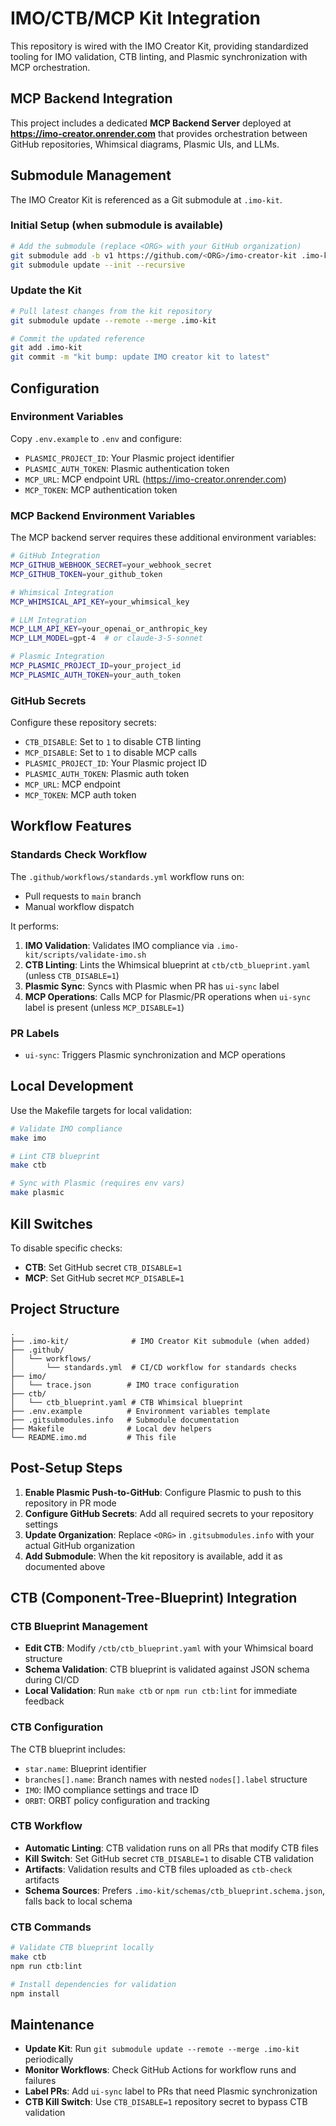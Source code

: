 # IMO/CTB/MCP Kit Integration

This repository is wired with the IMO Creator Kit, providing standardized tooling for IMO validation, CTB linting, and Plasmic synchronization with MCP orchestration.

## MCP Backend Integration

This project includes a dedicated **MCP Backend Server** deployed at **https://imo-creator.onrender.com** that provides orchestration between GitHub repositories, Whimsical diagrams, Plasmic UIs, and LLMs.

## Submodule Management

The IMO Creator Kit is referenced as a Git submodule at `.imo-kit`. 

### Initial Setup (when submodule is available)
```bash
# Add the submodule (replace <ORG> with your GitHub organization)
git submodule add -b v1 https://github.com/<ORG>/imo-creator-kit .imo-kit
git submodule update --init --recursive
```

### Update the Kit
```bash
# Pull latest changes from the kit repository
git submodule update --remote --merge .imo-kit

# Commit the updated reference
git add .imo-kit
git commit -m "kit bump: update IMO creator kit to latest"
```

## Configuration

### Environment Variables
Copy `.env.example` to `.env` and configure:
- `PLASMIC_PROJECT_ID`: Your Plasmic project identifier
- `PLASMIC_AUTH_TOKEN`: Plasmic authentication token
- `MCP_URL`: MCP endpoint URL (https://imo-creator.onrender.com)
- `MCP_TOKEN`: MCP authentication token

### MCP Backend Environment Variables
The MCP backend server requires these additional environment variables:
```bash
# GitHub Integration
MCP_GITHUB_WEBHOOK_SECRET=your_webhook_secret
MCP_GITHUB_TOKEN=your_github_token

# Whimsical Integration  
MCP_WHIMSICAL_API_KEY=your_whimsical_key

# LLM Integration
MCP_LLM_API_KEY=your_openai_or_anthropic_key
MCP_LLM_MODEL=gpt-4  # or claude-3-5-sonnet

# Plasmic Integration
MCP_PLASMIC_PROJECT_ID=your_project_id
MCP_PLASMIC_AUTH_TOKEN=your_auth_token
```

### GitHub Secrets
Configure these repository secrets:
- `CTB_DISABLE`: Set to `1` to disable CTB linting
- `MCP_DISABLE`: Set to `1` to disable MCP calls
- `PLASMIC_PROJECT_ID`: Your Plasmic project ID
- `PLASMIC_AUTH_TOKEN`: Plasmic auth token
- `MCP_URL`: MCP endpoint
- `MCP_TOKEN`: MCP auth token

## Workflow Features

### Standards Check Workflow
The `.github/workflows/standards.yml` workflow runs on:
- Pull requests to `main` branch
- Manual workflow dispatch

It performs:
1. **IMO Validation**: Validates IMO compliance via `.imo-kit/scripts/validate-imo.sh`
2. **CTB Linting**: Lints the Whimsical blueprint at `ctb/ctb_blueprint.yaml` (unless `CTB_DISABLE=1`)
3. **Plasmic Sync**: Syncs with Plasmic when PR has `ui-sync` label
4. **MCP Operations**: Calls MCP for Plasmic/PR operations when `ui-sync` label is present (unless `MCP_DISABLE=1`)

### PR Labels
- `ui-sync`: Triggers Plasmic synchronization and MCP operations

## Local Development

Use the Makefile targets for local validation:
```bash
# Validate IMO compliance
make imo

# Lint CTB blueprint
make ctb

# Sync with Plasmic (requires env vars)
make plasmic
```

## Kill Switches

To disable specific checks:
- **CTB**: Set GitHub secret `CTB_DISABLE=1`
- **MCP**: Set GitHub secret `MCP_DISABLE=1`

## Project Structure

```
.
├── .imo-kit/              # IMO Creator Kit submodule (when added)
├── .github/
│   └── workflows/
│       └── standards.yml  # CI/CD workflow for standards checks
├── imo/
│   └── trace.json        # IMO trace configuration
├── ctb/
│   └── ctb_blueprint.yaml # CTB Whimsical blueprint
├── .env.example          # Environment variables template
├── .gitsubmodules.info   # Submodule documentation
├── Makefile              # Local dev helpers
└── README.imo.md         # This file
```

## Post-Setup Steps

1. **Enable Plasmic Push-to-GitHub**: Configure Plasmic to push to this repository in PR mode
2. **Configure GitHub Secrets**: Add all required secrets to your repository settings
3. **Update Organization**: Replace `<ORG>` in `.gitsubmodules.info` with your actual GitHub organization
4. **Add Submodule**: When the kit repository is available, add it as documented above

## CTB (Component-Tree-Blueprint) Integration

### CTB Blueprint Management
- **Edit CTB**: Modify `/ctb/ctb_blueprint.yaml` with your Whimsical board structure
- **Schema Validation**: CTB blueprint is validated against JSON schema during CI/CD
- **Local Validation**: Run `make ctb` or `npm run ctb:lint` for immediate feedback

### CTB Configuration
The CTB blueprint includes:
- `star.name`: Blueprint identifier
- `branches[].name`: Branch names with nested `nodes[].label` structure  
- `IMO`: IMO compliance settings and trace ID
- `ORBT`: ORBT policy configuration and tracking

### CTB Workflow
- **Automatic Linting**: CTB validation runs on all PRs that modify CTB files
- **Kill Switch**: Set GitHub secret `CTB_DISABLE=1` to disable CTB validation
- **Artifacts**: Validation results and CTB files uploaded as `ctb-check` artifacts
- **Schema Sources**: Prefers `.imo-kit/schemas/ctb_blueprint.schema.json`, falls back to local schema

### CTB Commands
```bash
# Validate CTB blueprint locally
make ctb
npm run ctb:lint

# Install dependencies for validation
npm install
```

## Maintenance

- **Update Kit**: Run `git submodule update --remote --merge .imo-kit` periodically
- **Monitor Workflows**: Check GitHub Actions for workflow runs and failures
- **Label PRs**: Add `ui-sync` label to PRs that need Plasmic synchronization
- **CTB Kill Switch**: Use `CTB_DISABLE=1` repository secret to bypass CTB validation